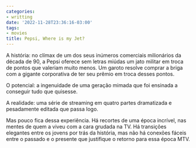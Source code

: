 ```yaml
---
categories:
- writting
date: '2022-11-28T23:36:16-03:00'
tags:
- movies
title: Pepsi, Where is my Jet?
---
```


A história: no clímax de um dos seus inúmeros comerciais milionários da década de 90, a Pepsi oferece sem letras miúdas um jato militar em troca de pontos que valeriam muito menos. Um garoto resolve comprar a briga com a gigante corporativa de ter seu prêmio em troca desses pontos.

O potencial: a ingenuidade de uma geração mimada que foi ensinada a conseguir tudo que quisesse.

A realidade: uma série de streaming em quatro partes dramatizada e pesadamente editada que passa logo.

Mas pouco fica dessa experiência. Há recortes de uma época incrível, nas mentes de quem a viveu com a cara grudada na TV. Há transições elegantes entre os jovens por trás da história, mas não há conexões fáceis entre o passado e o presente que justifique o retorno para essa época MTV.